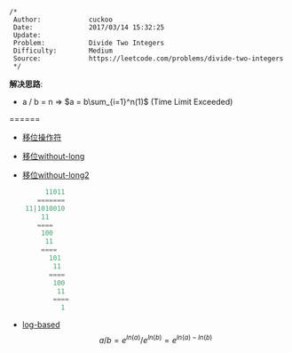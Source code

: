     /*
     Author:            cuckoo
     Date:              2017/03/14 15:32:25
     Update:
     Problem:           Divide Two Integers
     Difficulty:        Medium
     Source:            https://leetcode.com/problems/divide-two-integers
     */

__解决思路__:

 - a / b = n  =>  $a = b\sum_{i=1}^n(1)$ (Time Limit Exceeded)

======
 - [移位操作符](https://discuss.leetcode.com/topic/38191/summary-of-3-c-solutions)

 - [移位without-long](https://discuss.leetcode.com/topic/23206/c-8ms-solution-without-long-long)
 - [移位without-long2](https://discuss.leetcode.com/topic/6131/accepted-cpp-solution-with-explainations)

```python
         11011
       =======
    11|1010010
        11
       ====
        100
         11
        ====
          101
           11
          ====
           100
            11
           ====
             1
```

 - [log-based](https://discuss.leetcode.com/topic/11540/6-line-solution-c)
$$ a / b = e^{ln(a)} / e^{ln(b)} = e^ {ln(a)-ln(b)}$$

